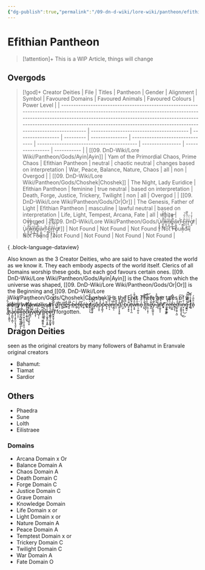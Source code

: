 ```yaml
---
{"dg-publish":true,"permalink":"/09-dn-d-wiki/lore-wiki/pantheon/efithian-pantheon/","tags":["god"]}
---
```


# Efithian Pantheon

>[!attention]+ 
>This is a WIP Article, things will change

## Overgods

>[!god]+ Creator Deities
> | File                                                                                                                                                                                                                                                                                                       | Titles                                   | Pantheon          | Gender    | Alignment       | Symbol                          | Favoured Domains                          | Favoured Animals | Favoured Colours | Power Level |
> | ---------------------------------------------------------------------------------------------------------------------------------------------------------------------------------------------------------------------------------------------------------------------------------------------------------- | ---------------------------------------- | ----------------- | --------- | --------------- | ------------------------------- | ----------------------------------------- | ---------------- | ---------------- | ----------- |
> | [[09. DnD-Wiki/Lore Wiki/Pantheon/Gods/Ayin\|Ayin]]                                                                                                                                                                                                                                                     | Yam of the Primordial Chaos, Prime Chaos | Efithian Pantheon | neutral   | chaotic neutral | changes based on interpretation | War, Peace, Balance, Nature, Chaos        | all              | non              | Overgod     |
> | [[09. DnD-Wiki/Lore Wiki/Pantheon/Gods/Choshek\|Choshek]]                                                                                                                                                                                                                                               | The Night, Lady Euridice                 | Efithian Pantheon | feminine  | true neutral    | based on interpretation         | Death, Forge, Justice, Trickery, Twilight | non              | all              | Overgod     |
> | [[09. DnD-Wiki/Lore Wiki/Pantheon/Gods/Or\|Or]]                                                                                                                                                                                                                                                         | The Genesis, Father of Light             | Efithian Pantheon | masculine | lawful neutral  | based on interpretation         | Life, Light, Tempest, Arcana, Fate        | all              | white            | Overgod     |
> | [[09. DnD-Wiki/Lore Wiki/Pantheon/Gods/Ù̴̙̖̘͖̥ͅn̸͈͍̲͋̉̀̀͋͛̚͜ͅk̶̼̝͗͊́͐̏͑̕͜n̸̙͓͆̈́̎͜o̷͇̹͈̮͒̀̎͊̚͜͝w̴̨͈͇̼̟̭̽ͅń̵̛̮́ ̴̮͇̼͙̝͕̦̏ͅẸ̴͙̎̈́̅́͝ȑ̵̪͔̝͎͑̈́̄̂̿͘ȓ̵̢̹̰̦͈̻͗̀̓ơ̸̡̬̇̍̓̐̍̉r\|Ù̴̙̖̘͖̥ͅn̸͈͍̲͋̉̀̀͋͛̚͜ͅk̶̼̝͗͊́͐̏͑̕͜n̸̙͓͆̈́̎͜o̷͇̹͈̮͒̀̎͊̚͜͝w̴̨͈͇̼̟̭̽ͅń̵̛̮́ ̴̮͇̼͙̝͕̦̏ͅẸ̴͙̎̈́̅́͝ȑ̵̪͔̝͎͑̈́̄̂̿͘ȓ̵̢̹̰̦͈̻͗̀̓ơ̸̡̬̇̍̓̐̍̉r]] | Not Found                                | Not Found         | Not Found | Not Found       | Not Found                       | Not Found                                 | Not Found        | Not Found        | Not Found   |
> 
{ .block-language-dataview}
>

Also known as the 3 Creator Deities, who are said to have created the world as we know it. 
They each embody aspects of the world itself. Clerics of all Domains worship these gods, but each god favours certain ones. 
[[09. DnD-Wiki/Lore Wiki/Pantheon/Gods/Ayin\|Ayin]] is the Chaos from which the universe was shaped, [[09. DnD-Wiki/Lore Wiki/Pantheon/Gods/Or\|Or]] is the Beginning and [[09. DnD-Wiki/Lore Wiki/Pantheon/Gods/Choshek\|Choshek]] is the End. 
There are tales of a d̴e̵i̷t̵y̸ ̸w̵h̸o̸ ̶w̸a̸l̴k̴s̴ ̶i̷n̵ c̷̫̲͝i̸͈͗r̵̩̩̎c̵̲͖͝l̶͚͗̐e̵̳̽̊s̶͈̭͆̓ ̴̹́̾b̶̫̍͘e̶͚̣̾̇f̶̺͕͝ǒ̴̘r̵̼̬̍e̷͚͔̓̀d̸̫̼̣͔̗̍̿̔̒͂͜i̴̢͈̳͍͈̞͒̅͒͘s̸̢̯͗́̑͒͠å̵̖p̷̩̭̯̎̉̋̽͂p̴̟̳̖̗̄̇̀̇̏ȇ̶͓͙̅ḁ̶̣͉͗̑̔̽͝ŕ̷͉̐i̷̡̻̝̐́́̈́͘n̵̨̦͋͊g̴̛̤̞̝̟͈͍̃̾̋̌͘,̷̜͙̒̅͝ ̵̜̀̍͒ͅb̵̝̆̈͗̈́͊u̷̮̠̭̙̬͌̈́t̶̢̛̩̝̖̗̲̔̅͋̾͋w̶͕͓̬̆̂͐͌̾̂̃͐h̴̜͉̩̺̤̱̠̃̒͂̏̆͘o̵͓͛͑̏̈̋͝ ̴̡̝̐̒̾̋̿͝t̷̝̪͙́ḩ̴̡̜͓̟̦̄̔̓̈́͆͝e̸̬̪͌̉̾̋͌y̴͕̪̪͍̤̞̜̿̔̑̍ ̶̯͒͋̀̿̋̾͘ḁ̸̠̾̇̊́̃ȓ̴̨̛̺̭̯͙̈̌͋̄͠ḛ̸͔͎͙͝ ̷̝͔̬̩̼̞̳̃r̵̺͓̲͍̣̻̈́̌͠e̷͖͓͑̑̏̈́̑͘f̶̧̙̻̓̔̇̎͆̽è̷̻̠̥ͅr̸̫͖̘̰͍̣͉̺̐̂̀ṛ̴͛̽̀̆͒̑͠i̴͙̗͇͚͉̞̬͂͜͜ṅ̶̤̟͙̠̜̍̄͜ģ̵̱̻͍̓͌̀͆̀͘͝͝ ̵̮̏̄̾̊̉̿̿̚t̸͖̼̂̑̒̏̍͒̅̚ǒ̷͎̈͋̅͛́ ̸͍̐̌͛̅͛̈́̏̓̀ḥ̸̡͔̖̳̰͔̐̀̋͝á̶̡͖̺̤̗̗̻͔̆̈̑̅̍̅̽ç̶̢̞̯̙̭̮͕̞̘͈̘̉̀͝ͅọ̴͔͓̦͆̆̂̒͒̏͗̾̐͊͘̚l̵̮͕͓̰̫̲͉͍̠͇̩͉̀ͅͅḽ̷̛̝͕͎̦͕̗͇̟̜̼͊̓̄̃̆͛e̴̡̢̮͈̦̙̝̫̠̱̮͕̮͂c̶̠͙̳̹̻̰̄̃̎̆̌̔͆͘͘͜ț̴̡̨̡̡̦̩̭̫͎̊̆̈́̈͛̒̂͐̚ḭ̸̛̗̘̣̾̉̋̓́v̴̗͛̄̈́̏̓ȩ̷̛̝̩̈́l̶̯̂͗̒̇ỵ̸̠͕͑ͅ ̵̢̧̰̠̠͖̳̱̰͈̣͗̿͜b̶̯͉̪̟̙͊̈́̕̕e̶̢̤͙̺̟̪̣̝̥̻̓̇̌͝ę̴̳͇̬̖͖̮̪͚̱̥̉͋̌̄̎͊͘̕n̸̛̼̲̬͈̰̘̙̫̼̰͔̅̃͒͛̇̿͆͌̍̑̈̿͘ forgotten. 
## Dragon Deities
seen as the original creators by many followers of Bahamut in Eranvale
original creators

- Bahamut: 
- Tiamat
- Sardior
## Others
- Phaedra
- Sune
- Lolth
- Eilistraee
### Domains
- Arcana Domain x Or 
- Balance Domain A
- Chaos Domain A 
- Death Domain C 
- Forge Domain C 
- Justice Domain C
- Grave Domain
- Knowledge Domain
- Life Domain x or 
- Light Domain x  or 
- Nature Domain A 
- Peace Domain A 
- Temptest Domain x or 
- Trickery Domain C 
- Twilight Domain C 
- War Domain A 
- Fate Domain  O 


